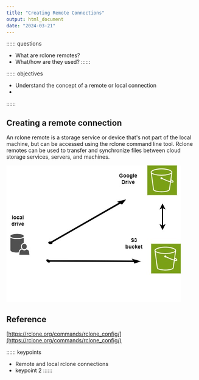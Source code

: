 ```yaml
---
title: "Creating Remote Connections"
output: html_document
date: "2024-03-21"
---
```


:::::: questions
 - What are rclone remotes?
 - What/how are they used?
::::::

:::::: objectives
 - Understand the concept of a remote or local connection
 - 
::::::

## Creating a remote connection

An rclone remote is a storage service or device that's not part of the local machine, but can be accessed using the rclone command line tool. Rclone remotes can be used to transfer and synchronize files between cloud storage services, servers, and machines. 

![rclone connections](rclone-connections.jpg)


## Reference
[https://rclone.org/commands/rclone_config/](https://rclone.org/commands/rclone_config/)

:::::: keypoints
 - Remote and local rclone connections
 - keypoint 2
::::::
